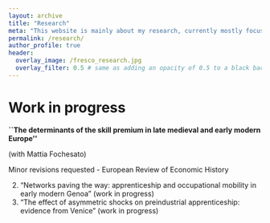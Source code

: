 ```yaml
---
layout: archive
title: "Research"
meta: "This website is mainly about my research, currently mostly focused on the history of early modern Italian labour markets."
permalink: /research/
author_profile: true
header:
  overlay_image: /fresco_research.jpg
  overlay_filter: 0.5 # same as adding an opacity of 0.5 to a black background
---
```


Work in progress
======

**``The determinants of the skill premium in late medieval and early modern Europe''**

(with Mattia Fochesato)

Minor revisions requested - European Review of Economic History



2. “Networks paving the way: apprenticeship and occupational mobility in early modern Genoa” (work in progress)
3. “The effect of asymmetric shocks on preindustrial apprenticeship: evidence from Venice” (work in progress)

